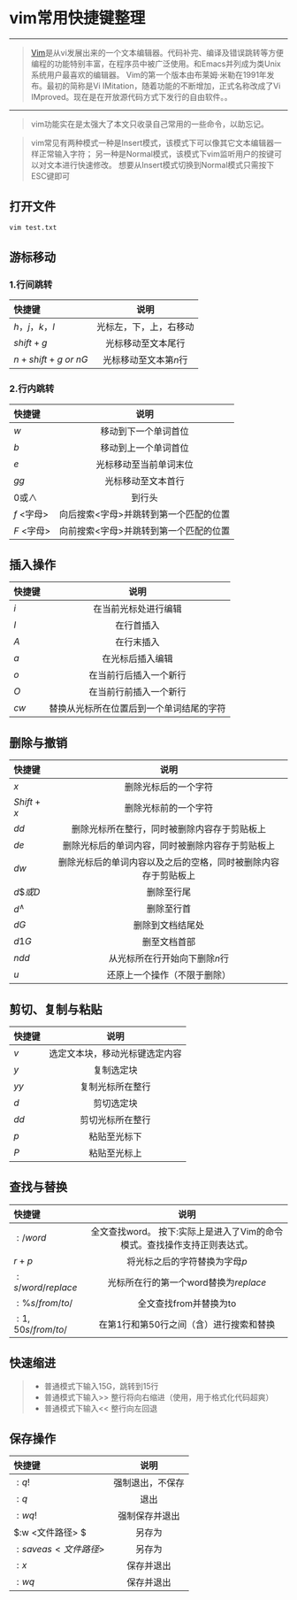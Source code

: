 # vim常用快捷键整理
------

> [Vim](https://zh.wikipedia.org/wiki/Vim)是从vi发展出来的一个文本编辑器。代码补完、编译及错误跳转等方便编程的功能特别丰富，在程序员中被广泛使用。和Emacs并列成为类Unix系统用户最喜欢的编辑器。
Vim的第一个版本由布莱姆·米勒在1991年发布。最初的简称是Vi IMitation，随着功能的不断增加，正式名称改成了Vi IMproved。现在是在开放源代码方式下发行的自由软件。。

------
> vim功能实在是太强大了本文只收录自己常用的一些命令，以助忘记。

> vim常见有两种模式一种是Insert模式，该模式下可以像其它文本编辑器一样正常输入字符；
另一种是Normal模式，该模式下vim监听用户的按键可以对文本进行快速修改。
想要从Insert模式切换到Normal模式只需按下ESC键即可

## 打开文件

```bash
vim test.txt
```

## 游标移动
### 1.行间跳转

|快捷键| 说明|
|:-------------|:-------------------------:|
|$h， j， k， l$|光标左，下，上，右移动|
|$shift + g$| 光标移动至文本尾行|
|$n + shift + g$ $or$ $nG$| 光标移动至文本第$n$行|
### 2.行内跳转
|快捷键| 说明|
|:-------------|:-------------------------:|
|$w$|	移动到下一个单词首位|
|$b$|	移动到上一个单词首位|
|$e$|光标移动至当前单词末位|
|$gg$|光标移动至文本首行|
|$0$或$\wedge$ |到行头|
|$f$ $<$字母$>$|	向后搜索$<$字母$>$并跳转到第一个匹配的位置|
|$F$ $<$字母$>$| 向前搜索$<$字母$>$并跳转到第一个匹配的位置|
## 插入操作
|快捷键|说明|
|:-------|:------------:|
|$i$|	在当前光标处进行编辑|
|$I$	|在行首插入|
|$A$	|在行末插入|
|$a$	|在光标后插入编辑|
|$o$	|在当前行后插入一个新行|
|$O$	|在当前行前插入一个新行|
|$cw$|替换从光标所在位置后到一个单词结尾的字符|

## 删除与撤销
|快捷键|说明|
|:--------|:-----------:|
|$x$| 删除光标后的一个字符|
|$Shift + x$| 删除光标前的一个字符|
|$dd$| 删除光标所在整行，同时被删除内容存于剪贴板上|
|$de$| 删除光标后的单词内容，同时被删除内容存于剪贴板上|
|$dw$| 删除光标后的单词内容以及之后的空格，同时被删除内容存于剪贴板上|
|$d\$或D$| 删除至行尾|
|$d^{\wedge{}}$| 删除至行首|
|$dG$| 删除到文档结尾处|
|$d1G$| 删至文档首部|
|$ndd$| 从光标所在行开始向下删除$n$行|
|$u$| 还原上一个操作（不限于删除）|

## 剪切、复制与粘贴
|快捷键|说明|
|:-------|:-------------:|
|$v$| 选定文本块，移动光标键选定内容|
|$y$| 复制选定块|
|$yy$| 复制光标所在整行|
|$d$| 剪切选定块|
|$dd$| 剪切光标所在整行|
|$p$| 粘贴至光标下|
|$P$| 粘贴至光标上|

## 查找与替换
|快捷键|说明|
|:-----|:-------------:|
|$:/word$| 全文查找word。 按下:实际上是进入了Vim的命令模式。查找操作支持正则表达式。|
|$r + p$| 将光标之后的字符替换为字母$p$|
|$:s/word/replace$| 光标所在行的第一个word替换为$replace$|
|$:\%s/from/to/$| 全文查找from并替换为to|
|$:1,50s/from/to/$|在第1行和第50行之间（含）进行搜索和替换

## 快速缩进
> * 普通模式下输入15G，跳转到15行
> * 普通模式下输入>> 整行将向右缩进（使用，用于格式化代码超爽）
> * 普通模式下输入<< 整行向左回退

## 保存操作
|快捷键|说明|
|:--------|:---------:|
|$:q!$| 强制退出，不保存|
|$:q$| 退出|
|$:wq!$	| 强制保存并退出|
|$:w <文件路径>	$| 另存为|
|$:saveas <文件路径>$| 另存为|
|$:x$| 保存并退出|
|$:wq$ | 保存并退出|